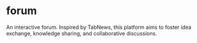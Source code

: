 # forum
An interactive forum. Inspired by TabNews, this platform aims to foster idea exchange, knowledge sharing, and collaborative discussions.